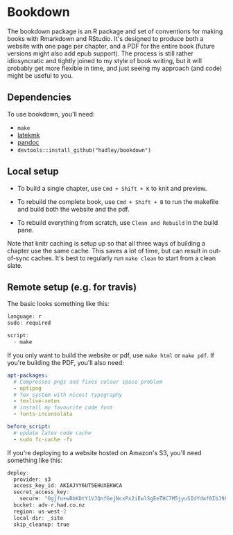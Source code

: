 # Bookdown

The bookdown package is an R package and set of conventions for making books with Rmarkdown and RStudio. It's designed to produce both a website with one page per chapter, and a PDF for the entire book (future versions might also add epub support).  The process is still rather idiosyncratic and tightly joined to my style of book writing, but it will probably get more flexible in time, and just seeing my approach (and code) might be useful to you.

## Dependencies

To use bookdown, you'll need:

* `make`
* [latekmk](http://users.phys.psu.edu/~collins/software/latexmk-jcc/)
* [pandoc](http://pandoc.org)
* `devtools::install_github("hadley/bookdown")`

## Local setup

* To build a single chapter, use `Cmd + Shift + K` to knit and preview.

* To rebuild the complete book, use `Cmd + Shift + B` to run the makefile 
  and build both the website and the pdf.

* To rebuild everything from scratch, use `Clean and Rebuild` in the build pane.

Note that knitr caching is setup up so that all three ways of building a chapter use the same cache. This saves a lot of time, but can result in out-of-sync caches. It's best to regularly run `make clean` to start from a clean slate.

## Remote setup (e.g. for travis)

The basic looks something like this:

```R
language: r
sudo: required

script:
  - make
```

If you only want to build the website or pdf, use `make html` or `make pdf`. If you're building the PDF, you'll also need:

```yaml
apt-packages:
  # Compresses pngs and fixes colour space problem
  - optipng
  # Tex system with nicest typography
  - texlive-xetex
  # install my favourite code font
  - fonts-inconsolata

before_script:
  # update latex code cache
  - sudo fc-cache -fv
```

If you're deploying to a website hosted on Amazon's S3, you'll need something like this:

```R
deploy:
  provider: s3
  access_key_id: AKIAJYY6UT5EHUXEKWCA
  secret_access_key:
    secure: "Ogjfu+wBbKDtY1VJQnfGejNcxPx2iEwlSgEeTHC7M5jyuSIdYdaf0IbJ9LlDSxA/vcO/NbGOzEdPKevuiRgcU7Bj+J7tlOrvw6WC4R1RK4JQNowuxoDOwNlAvPD5O5DMiIwku+xbjcxyIwU1yPWIjCgpOmAAHMgBeYI+4+N9Ggk="
  bucket: adv-r.had.co.nz
  region: us-west-2
  local-dir: _site
  skip_cleanup: true
```
